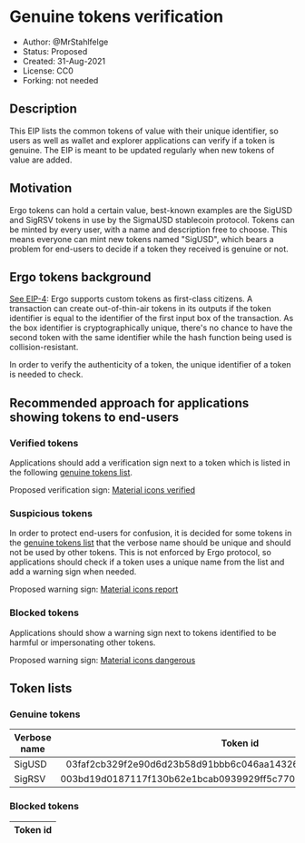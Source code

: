 # Genuine tokens verification

* Author: @MrStahlfelge
* Status: Proposed
* Created: 31-Aug-2021
* License: CC0
* Forking: not needed 

## Description 

This EIP lists the common tokens of value with their unique identifier, 
so users as well as wallet and explorer applications can verify if a token is genuine. The EIP is meant to be updated regularly when new tokens of value are added.

## Motivation 

Ergo tokens can hold a certain value, best-known examples are the SigUSD and SigRSV tokens in use by the SigmaUSD stablecoin protocol. 
Tokens can be minted by every user, with a name and description free to choose. This means everyone can mint new tokens named "SigUSD", which bears a problem for 
end-users to decide if a token they received is genuine or not.

## Ergo tokens background

[See EIP-4](eip-0004.md): Ergo supports custom tokens as first-class citizens. A transaction can create out-of-thin-air tokens in its outputs if the token 
identifier is equal to the identifier of the first input box of the transaction.
As the box identifier is cryptographically unique, there's no chance to have the second token with the same identifier while the hash function being used 
is collision-resistant. 

In order to verify the authenticity of a token, the unique identifier of a token is needed to check.

## Recommended approach for applications showing tokens to end-users

### Verified tokens 
Applications should add a verification sign next to a token which is listed in the following [genuine tokens list](#genuine-tokens).

Proposed verification sign: [Material icons verified](https://fonts.google.com/icons?selected=Material%20Icons%20Outlined%3Averified%3A)

### Suspicious tokens
In order to protect end-users for confusion, it is decided for some tokens in the [genuine tokens list](#genuine-tokens) that the verbose name should be 
unique and should not be used by other tokens. 
This is not enforced by Ergo protocol, so applications should check if a token uses a unique name from the list and add a warning sign when needed.

Proposed warning sign: [Material icons report](https://fonts.google.com/icons?selected=Material%20Icons%20Outlined%3Areport%3A)

### Blocked tokens
Applications should show a warning sign next to tokens identified to be harmful or impersonating other tokens.

Proposed warning sign: [Material icons dangerous](https://fonts.google.com/icons?selected=Material%20Icons%20Outlined%3Adangerous%3A)

## Token lists

### Genuine tokens

| Verbose name       | Token id                                                         | Unique name | Issuer
| ------------------ |:----------------------------------------------------------------:| -----------:| ------
| SigUSD             | 03faf2cb329f2e90d6d23b58d91bbb6c046aa143261cc21f52fbe2824bfcbf04 | yes         | sigmausd.io
| SigRSV             | 003bd19d0187117f130b62e1bcab0939929ff5c7709f843c5c4dd158949285d0 | yes         | sigmausd.io

### Blocked tokens

| Token id                                        | 
|:-----------------------------------------------:| 
